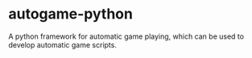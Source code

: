 # autogame-python
A python framework for automatic game playing, which can be used to develop automatic game scripts.

